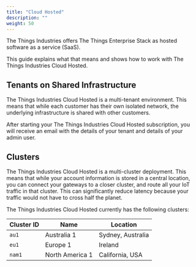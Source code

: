 ```yaml
---
title: "Cloud Hosted"
description: ""
weight: 50
---
```


The Things Industries offers The Things Enterprise Stack as hosted software as a service (SaaS). 

This guide explains what that means and shows how to work with The Things Industries Cloud Hosted.

<!--more-->

## Tenants on Shared Infrastructure

The Things Industries Cloud Hosted is a multi-tenant environment. This means that while each customer has their own isolated network, the underlying infrastructure is shared with other customers.

After starting your The Things Industries Cloud Hosted subscription, you will receive an email with the details of your tenant and details of your admin user.

## Clusters

The Things Industries Cloud Hosted is a multi-cluster deployment. This means that while your account information is stored in a central location, you can connect your gateways to a closer cluster, and route all your IoT traffic in that cluster. This can significantly reduce latency because your traffic would not have to cross half the planet.

The Things Industries Cloud Hosted currently has the following clusters:

| **Cluster ID** | **Name**        | **Location**      |
| -------------- | --------------- | ---------------   |
| `au1`          | Australia 1     | Sydney, Australia |
| `eu1`          | Europe 1        | Ireland           |
| `nam1`         | North America 1 | California, USA   |

